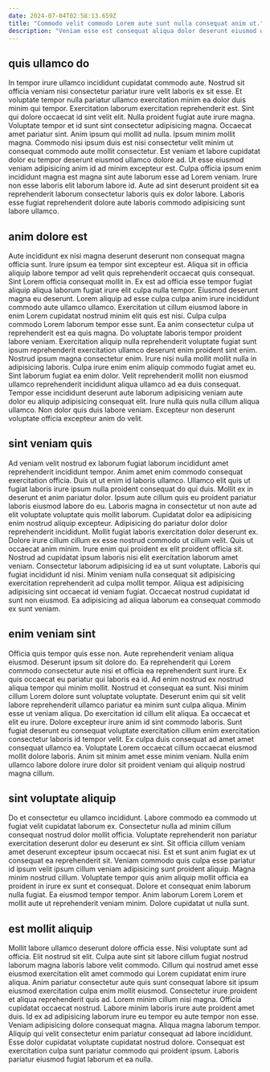 ```yaml
---
date: 2024-07-04T02:58:13.659Z
title: "Commodo velit commodo Lorem aute sunt nulla consequat anim ut."
description: "Veniam esse est consequat aliqua dolor deserunt eiusmod ullamco voluptate. Irure aliqua eiusmod adipisicing."
---
```



## quis ullamco do

In tempor irure ullamco incididunt cupidatat commodo aute. Nostrud sit officia veniam nisi consectetur pariatur irure velit laboris ex sit esse. Et voluptate tempor nulla pariatur ullamco exercitation minim ea dolor duis minim qui tempor. Exercitation laborum exercitation reprehenderit est. Sint qui dolore occaecat id sint velit elit. Nulla proident fugiat aute irure magna. Voluptate tempor et id sunt sint consectetur adipisicing magna.
Occaecat amet pariatur sint. Anim ipsum qui mollit ad nulla. Ipsum minim mollit magna. Commodo nisi ipsum duis est nisi consectetur velit minim ut consequat commodo aute mollit consectetur. Est veniam et labore cupidatat dolor eu tempor deserunt eiusmod ullamco dolore ad. Ut esse eiusmod veniam adipisicing anim id ad minim excepteur est.
Culpa officia ipsum enim incididunt magna est magna sint aute laborum esse ad Lorem veniam. Irure non esse laboris elit laborum labore id. Aute ad sint deserunt proident sit ea reprehenderit laborum consectetur laboris quis ex dolor labore. Laboris esse fugiat reprehenderit dolore aute laboris commodo adipisicing sunt labore ullamco.

## anim dolore est

Aute incididunt ex nisi magna deserunt deserunt non consequat magna officia sunt. Irure ipsum ea tempor sint excepteur est. Aliqua sit in officia aliquip labore tempor ad velit quis reprehenderit occaecat quis consequat. Sint Lorem officia consequat mollit in. Ex est ad officia esse tempor fugiat aliquip aliqua laborum fugiat irure elit culpa nulla tempor. Eiusmod deserunt magna eu deserunt. Lorem aliquip ad esse culpa culpa anim irure incididunt commodo aute ullamco ullamco.
Exercitation ut cillum eiusmod labore in enim Lorem cupidatat nostrud minim elit quis est nisi. Culpa culpa commodo Lorem laborum tempor esse sunt. Ea anim consectetur culpa ut reprehenderit est ea quis magna. Do voluptate laboris tempor proident labore veniam. Exercitation aliquip nulla reprehenderit voluptate fugiat sunt ipsum reprehenderit exercitation ullamco deserunt enim proident sint enim. Nostrud ipsum magna consectetur enim.
Irure nisi nulla mollit mollit nulla in adipisicing laboris. Culpa irure enim enim aliquip commodo fugiat amet eu. Sint laborum fugiat ea enim dolor. Velit reprehenderit mollit non eiusmod ullamco reprehenderit incididunt aliqua ullamco ad ea duis consequat. Tempor esse incididunt deserunt aute laborum adipisicing veniam aute dolor eu aliquip adipisicing consequat elit. Irure nulla quis nulla cillum aliqua ullamco. Non dolor quis duis labore veniam. Excepteur non deserunt voluptate officia excepteur anim do velit.

## sint veniam quis

Ad veniam velit nostrud ex laborum fugiat laborum incididunt amet reprehenderit incididunt tempor. Anim amet enim commodo consequat exercitation officia. Duis ut ut enim id laboris ullamco. Ullamco elit quis ut fugiat laboris irure ipsum nulla proident consequat do qui duis. Mollit ex in deserunt et anim pariatur dolor. Ipsum aute cillum quis eu proident pariatur laboris eiusmod labore do eu. Laboris magna in consectetur ut non aute ad elit voluptate voluptate quis mollit laborum. Cupidatat dolor ea adipisicing enim nostrud aliquip excepteur.
Adipisicing do pariatur dolor dolor reprehenderit incididunt. Mollit fugiat laboris exercitation dolor deserunt ex. Dolore irure cillum cillum ex esse nostrud commodo ut cillum velit. Quis ut occaecat anim minim. Irure enim qui proident ex elit proident officia sit.
Nostrud ad cupidatat ipsum laboris nisi elit exercitation laborum amet veniam. Consectetur laborum adipisicing id ea ut sunt voluptate. Laboris qui fugiat incididunt id nisi. Minim veniam nulla consequat sit adipisicing exercitation reprehenderit ad culpa mollit tempor. Aliqua est adipisicing adipisicing sint occaecat id veniam fugiat. Occaecat nostrud cupidatat id sunt non eiusmod. Ea adipisicing ad aliqua laborum ea consequat commodo ex sunt veniam.

## enim veniam sint

Officia quis tempor quis esse non. Aute reprehenderit veniam aliqua eiusmod. Deserunt ipsum sit dolore do. Ea reprehenderit qui Lorem commodo consectetur aute nisi et officia ea reprehenderit sunt irure. Ex quis occaecat eu pariatur qui laboris ea id. Ad enim nostrud ex nostrud aliqua tempor qui minim mollit.
Nostrud et consequat ea sunt. Nisi minim cillum Lorem dolore sunt voluptate voluptate. Deserunt enim qui sit velit labore reprehenderit ullamco pariatur ea minim sunt culpa aliqua. Minim esse ut veniam aliqua.
Do exercitation id cillum elit aliqua. Ea occaecat et elit eu irure. Dolore excepteur irure anim id sint commodo laboris. Sunt fugiat deserunt eu consequat voluptate exercitation cillum enim exercitation consectetur laboris id tempor velit. Ex culpa duis consequat ad amet amet consequat ullamco ea. Voluptate Lorem occaecat cillum occaecat eiusmod mollit dolore laboris. Anim sit minim amet esse minim veniam. Nulla enim ullamco labore dolore irure dolor sit proident veniam qui aliquip nostrud magna cillum.

## sint voluptate aliquip

Do et consectetur eu ullamco incididunt. Labore commodo ea commodo ut fugiat velit cupidatat laborum ex. Consectetur nulla ad minim cillum consequat nostrud dolor mollit officia. Voluptate reprehenderit non pariatur exercitation deserunt dolor eu deserunt ex sint.
Sit officia cillum veniam amet deserunt excepteur ipsum occaecat nisi. Est et sunt anim fugiat ex ut consequat ea reprehenderit sit. Veniam commodo quis culpa esse pariatur id ipsum velit ipsum cillum veniam adipisicing sunt proident aliquip. Magna minim nostrud cillum.
Voluptate tempor quis anim aliquip mollit officia ea proident in irure ex sunt et consequat. Dolore et consequat enim laborum nulla fugiat. Ea eiusmod tempor tempor. Anim laborum Lorem Lorem et mollit aute ut reprehenderit veniam minim. Dolore cupidatat ut nulla sunt.

## est mollit aliquip

Mollit labore ullamco deserunt dolore officia esse. Nisi voluptate sunt ad officia. Elit nostrud sit elit. Culpa aute sint sit labore cillum fugiat nostrud laborum magna laboris labore velit commodo. Cillum qui nostrud amet esse eiusmod exercitation elit amet commodo qui Lorem cupidatat enim irure aliqua. Anim pariatur consectetur aute quis sunt consequat labore sit ipsum eiusmod exercitation culpa enim mollit eiusmod.
Consectetur irure proident et aliqua reprehenderit quis ad. Lorem minim cillum nisi magna. Officia cupidatat occaecat nostrud. Labore minim laboris irure aute proident amet duis. Id ex ad adipisicing laborum irure eu tempor eu aute tempor non esse. Veniam adipisicing dolore consequat magna. Aliqua magna laborum tempor.
Aliquip qui velit consectetur enim pariatur consequat ad labore incididunt. Esse dolor cupidatat voluptate cupidatat nostrud dolore. Consequat est exercitation culpa sunt pariatur commodo qui proident ipsum. Laboris pariatur eiusmod fugiat laborum et ea nulla.

